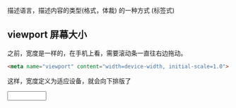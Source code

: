 描述语言，描述内容的类型(格式，体裁) 的一种方式 (标签式)


## viewport 屏幕大小
之前，宽度是一样的，在手机上看，需要滚动条一直往右边拖动。

``` html
<meta name="viewport" content="width=device-width, initial-scale=1.0">
```
这样，宽度定义为适应设备，就会向下排版了



<input type="number" min="0" max="100" step="0.01"/>
<!-- step="0.01" :即点击的上下箭头时会以0.01的速度增加或者减少(默认是只能输入整数,否则变红提示.加上step="0.01" 默认输入到小数点后两位)-->

